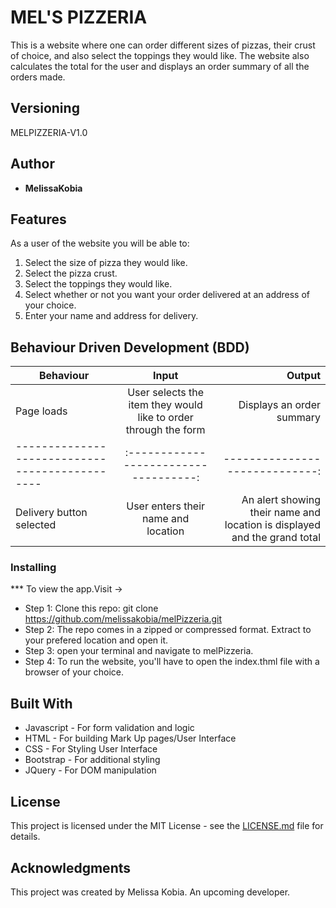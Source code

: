 # MEL'S PIZZERIA


  This is a website where one can order different sizes of pizzas, their crust of choice, and also select the toppings they would like. The website also calculates the total for the user and displays an order summary of all the orders made.

## Versioning

 MELPIZZERIA-V1.0 

## Author

* **MelissaKobia**

## Features


As a user of the website you will be able to:

1. Select the size of pizza they would like. 
2. Select the pizza crust.
3. Select the toppings they would like.
4. Select whether or not you want your order delivered at an address of your choice.
5. Enter your name and address for delivery.



## Behaviour Driven Development (BDD)
|Behaviour 	           |    Input 	                 |       Output          |
|----------------------------------------------|:-----------------------------------:|-----------------------------:|       
|Page loads	                           |   User selects the item they would like to order through the form                            |       Displays an order summary  |                        |
|----------------------------------------------|:-----------------------------------:|-----------------------------:|       
|Delivery button selected                           |   User enters their name and location                            |       An alert showing their name and location is displayed and the grand total |                        |


### Installing

*** To view the app.Visit -> 
* Step 1:
Clone this repo: git clone https://github.com/melissakobia/melPizzeria.git
* Step 2:
The repo comes in a zipped or compressed format. Extract to your prefered location and open it.
* Step 3:
open your terminal and navigate to melPizzeria.
* Step 4:
To run the website, you'll have to open the index.thml file with a browser of your choice.
    
    
## Built With

* Javascript - For form validation and logic
* HTML - For building Mark Up pages/User Interface
* CSS - For Styling User Interface
* Bootstrap - For additional styling
* JQuery - For DOM manipulation


## License

This project is licensed under the MIT License - see the [LICENSE.md](LICENSE.md)  file for details.

## Acknowledgments
This project was created by Melissa Kobia. An upcoming developer.